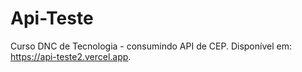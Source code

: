 # Api-Teste
Curso DNC de Tecnologia - consumindo API de CEP.
Disponível em: https://api-teste2.vercel.app.
